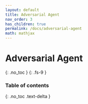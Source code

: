 ```yaml
---
layout: default
title: Adversarial Agent
nav_order: 3
has_children: true
permalink: /docs/adversarial-agent
math: mathjax
---
```


# Adversarial Agent
{: .no_toc }
{: .fs-9 }

<!-- To make it as easy as possible to write documentation in plain Markdown, most UI components are styled using default Markdown elements with few additional CSS classes needed.
{: .fs-6 .fw-300 } -->
### Table of contents
{: .no_toc .text-delta }
